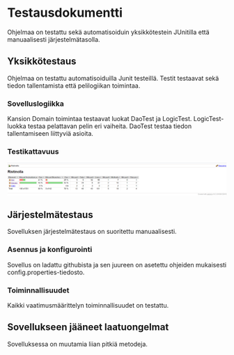 # Testausdokumentti

Ohjelmaa on testattu sekä automatisoiduin yksikkötestein JUnitilla että manuaalisesti järjestelmätasolla.

## Yksikkötestaus

Ohjelmaa on testattu automatisoiduilla Junit testeillä. Testit testaavat sekä tiedon tallentamista että pelilogiikan toimintaa.

### Sovelluslogiikka
Kansion Domain toimintaa testaavat luokat DaoTest ja LogicTest. LogicTest-luokka testaa pelattavan pelin eri vaiheita. DaoTest testaa tiedon tallentamiseen liittyviä asioita.

### Testikattavuus

<img src="https://github.com/iikkamatias/harjoitustyo/blob/master/dokumentaatio/Testikattavuus.png" width="900">
 
 
## Järjestelmätestaus

Sovelluksen järjestelmätestaus on suoritettu manuaalisesti.

### Asennus ja konfigurointi

Sovellus on ladattu githubista ja sen juureen on asetettu ohjeiden mukaisesti config.properties-tiedosto.

### Toiminnallisuudet

Kaikki vaatimusmäärittelyn toiminnallisuudet on testattu.

## Sovellukseen jääneet laatuongelmat

Sovelluksessa on muutamia liian pitkiä metodeja.

